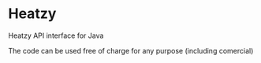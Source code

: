 # Heatzy
Heatzy API interface for Java

The code can be used free of charge for any purpose (including comercial)
